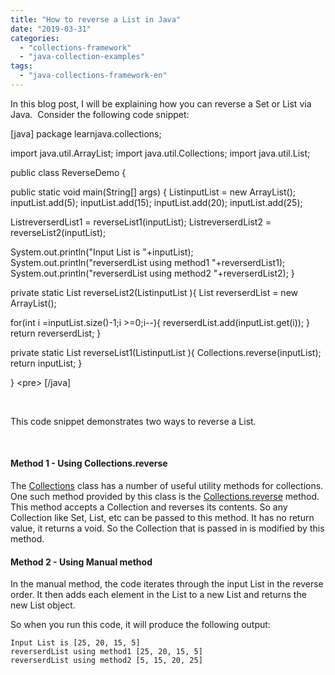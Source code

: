 ```yaml
---
title: "How to reverse a List in Java"
date: "2019-03-31"
categories: 
  - "collections-framework"
  - "java-collection-examples"
tags: 
  - "java-collections-framework-en"
---
```


In this blog post, I will be explaining how you can reverse a Set or List via Java.  Consider the following code snippet:

\[java\] package learnjava.collections;

import java.util.ArrayList; import java.util.Collections; import java.util.List;

public class ReverseDemo {

public static void main(String\[\] args) { List<Integer>inputList = new ArrayList<Integer>(); inputList.add(5); inputList.add(15); inputList.add(20); inputList.add(25);

List<Integer>reverserdList1 = reverseList1(inputList); List<Integer>reverserdList2 = reverseList2(inputList);

System.out.println("Input List is "+inputList); System.out.println("reverserdList using method1 "+reverserdList1); System.out.println("reverserdList using method2 "+reverserdList2); }

private static List<Integer> reverseList2(List<Integer>inputList ){ List<Integer> reverserdList = new ArrayList<Integer>();

for(int i =inputList.size()-1;i >=0;i--){ reverserdList.add(inputList.get(i)); } return reverserdList; }

private static List<Integer> reverseList1(List<Integer>inputList ){ Collections.reverse(inputList); return inputList; }

} &lt;pre&gt; \[/java\]

 

This code snippet demonstrates two ways to reverse a List.

 

#### Method 1 - Using Collections.reverse

The [Collections](https://docs.oracle.com/javase/8/docs/api/java/util/Collections.html) class has a number of useful utility methods for collections. One such method provided by this class is the [Collections.reverse](https://docs.oracle.com/javase/8/docs/api/java/util/Collections.html#reverse-java.util.List-) method. This method accepts a Collection and reverses its contents. So any Collection like Set, List, etc can be passed to this method. It has no return value, it returns a void. So the Collection that is passed in is modified by this method.

#### Method 2 - Using Manual method

In the manual method, the code iterates through the input List in the reverse order. It then adds each element in the List to a new List and returns the new List object.

So when you run this code, it will produce the following output:

```
Input List is [25, 20, 15, 5]
reverserdList using method1 [25, 20, 15, 5]
reverserdList using method2 [5, 15, 20, 25]
```
